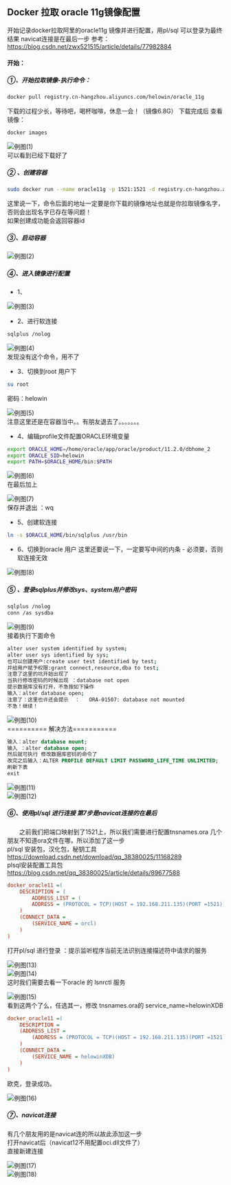 ## Docker 拉取 oracle 11g镜像配置
开始记录docker拉取阿里的oracle11g 镜像并进行配置，用pl/sql 可以登录为最终结果
navicat连接是在最后一步
参考：https://blog.csdn.net/zwx521515/article/details/77982884
#### 开始：
##### ①、开始拉取镜像-执行命令：
```bash
docker pull registry.cn-hangzhou.aliyuncs.com/helowin/oracle_11g
```
下载的过程少长，等待吧，喝杯咖啡，休息一会！（镜像6.8G）
下载完成后 查看镜像： 
```bash
docker images
```
<!-- ![例图(1)](../../images/Docker/Oracle/Docker安装Oracle11g(1).png) -->  
![例图(1)](https://s1.ax1x.com/2020/05/22/YLYibn.png)    
可以看到已经下载好了
##### ② 、创建容器
```bash
sudo docker run --name oracle11g -p 1521:1521 -d registry.cn-hangzhou.aliyuncs.com/helowin/oracle_11g
```
这里说一下，命令后面的地址一定要是你下载的镜像地址也就是你拉取镜像名字，否则会出现名字已存在等问题！  
如果创建成功能会返回容器id
##### ③、启动容器 
<!-- ![例图(2)](../../images/Docker/Oracle/Docker安装Oracle11g(2).png) -->  
![例图(2)](https://s1.ax1x.com/2020/05/22/YLYPDs.png)     
##### ④、进入镜像进行配置
+ 1、
<!-- ![例图(3)](../../images/Docker/Oracle/Docker安装Oracle11g(3).png) -->
![例图(3)](https://s1.ax1x.com/2020/05/22/YLYCuj.png)      
+ 2、进行软连接
```bash
sqlplus /nolog
```
<!-- ![例图(4)](../../images/Docker/Oracle/Docker安装Oracle11g(4).png) -->  
![例图(4)](https://s1.ax1x.com/2020/05/22/YLYpvQ.png)   
发现没有这个命令，用不了
+ 3、切换到root 用户下
```bash
su root
```
密码：helowin  
<!-- ![例图(5)](../../images/Docker/Oracle/Docker安装Oracle11g(5).png) -->  
![例图(5)](https://s1.ax1x.com/2020/05/22/YLJz8S.png)  
注意这里还是在容器当中。。有朋友退去了。。。。。。。
+ 4、编辑profile文件配置ORACLE环境变量
```bash
export ORACLE_HOME=/home/oracle/app/oracle/product/11.2.0/dbhome_2
export ORACLE_SID=helowin
export PATH=$ORACLE_HOME/bin:$PATH
```
<!-- ![例图(6)](../../images/Docker/Oracle/Docker安装Oracle11g(6).png) -->  
![例图(6)](https://s1.ax1x.com/2020/05/22/YLYSgg.png)  
在最后加上    
<!-- ![例图(7)](../../images/Docker/Oracle/Docker安装Oracle11g(7).png) -->  
![例图(7)](https://s1.ax1x.com/2020/05/22/YLYAU0.png)  
保存并退出 ：wq  
+ 5、创建软连接
```bash
ln -s $ORACLE_HOME/bin/sqlplus /usr/bin
```
+ 6、切换到oracle 用户
这里还要说一下，一定要写中间的内条 -   必须要，否则软连接无效    
<!-- ![例图(8)](../../images/Docker/Oracle/Docker安装Oracle11g(8).png) -->
![例图(8)](https://s1.ax1x.com/2020/05/22/YLYkEq.png)      
##### ⑤ 、登录sqlplus并修改sys、system用户密码
```bash
sqlplus /nolog
conn /as sysdba
```
<!-- ![例图(9)](../../images/Docker/Oracle/Docker安装Oracle11g(9).png) -->  
![例图(9)](https://s1.ax1x.com/2020/05/22/YLYZCT.png)  
接着执行下面命令
```bash
alter user system identified by system;
alter user sys identified by sys;
也可以创建用户:create user test identified by test;
并给用户赋予权限:grant connect,resource,dba to test;
注意了这里的坑开始出现了
当执行修改密码的时候出现 ：database not open
提示数据库没有打开，不急按如下操作
输入：alter database open;
注意了：这里也许还会提示  ：   ORA-01507: database not mounted
不急！继续！
```
<!-- ![例图(10)](../../images/Docker/Oracle/Docker安装Oracle11g(10).png) -->
![例图(10)](https://s1.ax1x.com/2020/05/22/YLYe8U.png)    
========== 解决方法=========== 
```sql
输入：alter database mount;
输入 ：alter database open;
然后就可执行 修改数据库密码的命令了
改完之后输入：ALTER PROFILE DEFAULT LIMIT PASSWORD_LIFE_TIME UNLIMITED;
刷新下表 
exit
```
<!-- ![例图(11)](../../images/Docker/Oracle/Docker安装Oracle11g(11).png) -->  
<!-- ![例图(12)](../../images/Docker/Oracle/Docker安装Oracle11g(12).png) -->  
![例图(11)](https://s1.ax1x.com/2020/05/22/YLYE5V.png)  
![例图(12)](https://s1.ax1x.com/2020/05/22/YLYm2F.png)  
##### ⑥、使用pl/sql 进行连接 第7步是navicat连接的在最后
&emsp;&emsp;之前我们把端口映射到了1521上，所以我们需要进行配置tnsnames.ora
几个朋友不知道ora文件在哪，所以添加了这一步     
pl/sql 安装包，汉化包，秘钥工具     
https://download.csdn.net/download/qq_38380025/11168289  
plsql安装配置工具包    
https://blog.csdn.net/qq_38380025/article/details/89677588
```ini
docker_oracle11 =(
    DESCRIPTION = (
        ADDRESS_LIST = (
        ADDRESS = (PROTOCOL = TCP)(HOST = 192.168.211.135)(PORT =1521))
    )
    (CONNECT_DATA =
        (SERVICE_NAME = orcl)
    )
)
```
打开pl/sql 进行登录 ：提示监听程序当前无法识别连接描述符中请求的服务  
<!-- ![例图(13)](../../images/Docker/Oracle/Docker安装Oracle11g(13).png) -->  
<!-- ![例图(14)](../../images/Docker/Oracle/Docker安装Oracle11g(14).png) -->  
![例图(13)](https://s1.ax1x.com/2020/05/22/YLYMr9.png)  
![例图(14)](https://s1.ax1x.com/2020/05/22/YLYKKJ.png)  
这时我们需要去看一下oracle 的 lsnrctl 服务  
<!-- ![例图(15)](../../images/Docker/Oracle/Docker安装Oracle11g(15).png) -->   
![例图(15)](https://s1.ax1x.com/2020/05/22/YLYnv4.png)  
看到这两个了么，任选其一，修改 tnsnames.ora的 service_name=helowinXDB
```ini
docker_oracle11 =(
    DESCRIPTION =
    (ADDRESS_LIST =
        (ADDRESS = (PROTOCOL = TCP)(HOST = 192.168.211.135)(PORT =1521))
    )
    (CONNECT_DATA =
        (SERVICE_NAME = helowinXDB)
    )
)
```
欧克，登录成功。  
<!-- ![例图(16)](../../images/Docker/Oracle/Docker安装Oracle11g(16).png) -->
![例图(16)](https://s1.ax1x.com/2020/05/22/YLYQbR.png)     
##### ⑦、navicat连接
有几个朋友用的是navicat连的所以故此添加这一步  
打开navicat后（navicat12不用配置oci.dll文件了）  
直接新建连接    
<!-- ![例图(17)](../../images/Docker/Oracle/Docker安装Oracle11g(17).png) -->
<!-- ![例图(18)](../../images/Docker/Oracle/Docker安装Oracle11g(18).png) -->    
![例图(17)](https://s1.ax1x.com/2020/05/22/YLY3Ux.png)  
![例图(18)](https://s1.ax1x.com/2020/05/22/YLY1V1.png)  
